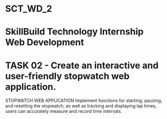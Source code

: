 # SCT_WD_2
# SkillBuild Technology Internship Web Development
# TASK 02 - Create an interactive and user-friendly stopwatch web application.
STOPWATCH WEB APPLICATION
Implement functions for starting, pausing, and resetting the stopwatch, as well as tracking and displaying lap times, users can accurately measure and record time intervals.

